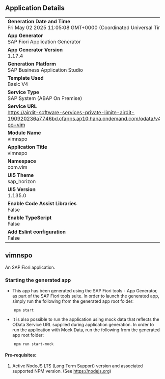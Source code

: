 ## Application Details
|               |
| ------------- |
|**Generation Date and Time**<br>Fri May 02 2025 11:05:08 GMT+0000 (Coordinated Universal Time)|
|**App Generator**<br>SAP Fiori Application Generator|
|**App Generator Version**<br>1.17.4|
|**Generation Platform**<br>SAP Business Application Studio|
|**Template Used**<br>Basic V4|
|**Service Type**<br>SAP System (ABAP On Premise)|
|**Service URL**<br>https://airdit-software-services-private-limite-airdit-190920236a7746bd.cfapps.ap10.hana.ondemand.com/odata/v4/non-po-vim|
|**Module Name**<br>vimnspo|
|**Application Title**<br>vimnspo|
|**Namespace**<br>com.vim|
|**UI5 Theme**<br>sap_horizon|
|**UI5 Version**<br>1.135.0|
|**Enable Code Assist Libraries**<br>False|
|**Enable TypeScript**<br>False|
|**Add Eslint configuration**<br>False|

## vimnspo

An SAP Fiori application.

### Starting the generated app

-   This app has been generated using the SAP Fiori tools - App Generator, as part of the SAP Fiori tools suite.  In order to launch the generated app, simply run the following from the generated app root folder:

```
    npm start
```

- It is also possible to run the application using mock data that reflects the OData Service URL supplied during application generation.  In order to run the application with Mock Data, run the following from the generated app root folder:

```
    npm run start-mock
```

#### Pre-requisites:

1. Active NodeJS LTS (Long Term Support) version and associated supported NPM version.  (See https://nodejs.org)


